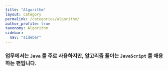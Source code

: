 ```yaml
---
title: "Algorithm"
layout: category
permalink: /categories/algorithm/
author_profile: true
taxonomy: Algorithm
sidebar:
  nav: "sidebar"
---
```


### 업무에서는 **`Java`** 를 주로 사용하지만, 알고리즘 풀이는 **`JavaScript`** 를 애용하는 편입니다.
